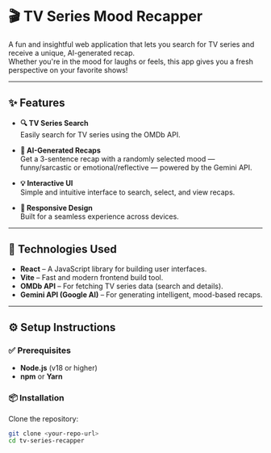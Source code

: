 # 🎬 TV Series Mood Recapper

A fun and insightful web application that lets you search for TV series and receive a unique, AI-generated recap.  
Whether you're in the mood for laughs or feels, this app gives you a fresh perspective on your favorite shows!

---

## ✨ Features

- **🔍 TV Series Search**  
  Easily search for TV series using the OMDb API.

- **🧠 AI-Generated Recaps**  
  Get a 3-sentence recap with a randomly selected mood — funny/sarcastic or emotional/reflective — powered by the Gemini API.

- **💡 Interactive UI**  
  Simple and intuitive interface to search, select, and view recaps.

- **📱 Responsive Design**  
  Built for a seamless experience across devices.

---

## 🚀 Technologies Used

- **React** – A JavaScript library for building user interfaces.  
- **Vite** – Fast and modern frontend build tool.  
- **OMDb API** – For fetching TV series data (search and details).  
- **Gemini API (Google AI)** – For generating intelligent, mood-based recaps.

---

## ⚙️ Setup Instructions

### ✅ Prerequisites

- **Node.js** (v18 or higher)
- **npm** or **Yarn**

### 📦 Installation

Clone the repository:

```bash
git clone <your-repo-url>
cd tv-series-recapper
